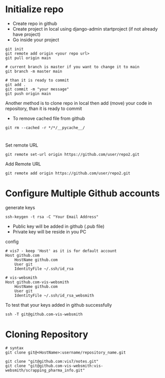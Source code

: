 # Initialize repo
- Create repo in github
- Create project in local using django-admin startproject (if not already have project)
- Go inside your project

```
git init
git remote add origin <your repo url>
git pull origin main

# current branch is master if you want to change it to main
git branch -m master main

# than it is ready to commit
git add .
git commit -m "your message"
git push origin main
```

Another method is to clone repo in local then add (move) your code in repository, than it is ready to commit


- To remove cached file from github
```
git rm --cached -r */*/__pycache__/
```

# 
Set remote URL
```
git remote set-url origin https://github.com/user/repo2.git
```

Add Remote URL
```
git remote add origin https://github.com/user/repo2.git
```

# Configure Multiple Github accounts
generate keys
```
ssh-keygen -t rsa -C "Your Email Address"
```

- Public key will be added in github (.pub file)
- Private key will be reside in you PC


config
```
# vis7 - keep 'Host' as it is for default account
Host github.com
	HostName github.com
	User git
	IdentityFile ~/.ssh/id_rsa

# vis-websmith
Host github.com-vis-websmith
	HostName github.com
	User git
	IdentityFile ~/.ssh/id_rsa_websmith
```


To test that your keys added in github successfully
```
ssh -T git@github.com-vis-websmith
```


# Cloning Repository
```
# syntax
git clone git@<HostName>:username/repository_name.git

git clone "git@github.com:vis7/notes.git"
git clone "git@github.com-vis-websmith:vis-websmith/scrapping_pharma_info.git"
```
